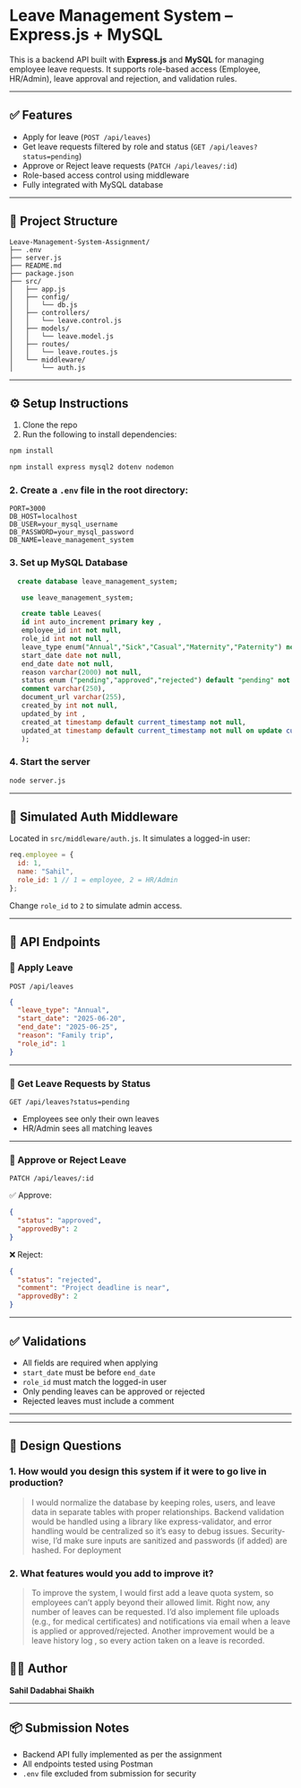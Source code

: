 #  Leave Management System – Express.js + MySQL

This is a backend API built with **Express.js** and **MySQL** for managing employee leave requests. It supports role-based access (Employee, HR/Admin), leave approval and rejection, and validation rules.

---

## ✅ Features

* Apply for leave (`POST /api/leaves`)
* Get leave requests filtered by role and status (`GET /api/leaves?status=pending`)
* Approve or Reject leave requests (`PATCH /api/leaves/:id`)
* Role-based access control using middleware
* Fully integrated with MySQL database

---

## 📁 Project Structure

```
Leave-Management-System-Assignment/
├── .env
├── server.js
├── README.md
├── package.json
├── src/
│   ├── app.js
│   ├── config/
│   │   └── db.js
│   ├── controllers/
│   │   └── leave.control.js
│   ├── models/
│   │   └── leave.model.js
│   ├── routes/
│   │   └── leave.routes.js
│   └── middleware/
│       └── auth.js
```

---

## ⚙️ Setup Instructions

1. Clone the repo  
2. Run the following to install dependencies:

```bash
npm install 
```

```bash
npm install express mysql2 dotenv nodemon

```

### 2. Create a `.env` file in the root directory:

```env
PORT=3000
DB_HOST=localhost
DB_USER=your_mysql_username
DB_PASSWORD=your_mysql_password
DB_NAME=leave_management_system
```

### 3. Set up MySQL Database

```sql
  create database leave_management_system;

   use leave_management_system;

   create table Leaves(
   id int auto_increment primary key ,
   employee_id int not null,
   role_id int not null ,
   leave_type enum("Annual","Sick","Casual","Maternity","Paternity") not null,
   start_date date not null,
   end_date date not null,
   reason varchar(2000) not null,
   status enum ("pending","approved","rejected") default "pending" not null,
   comment varchar(250),
   document_url varchar(255),
   created_by int not null,
   updated_by int ,
   created_at timestamp default current_timestamp not null,
   updated_at timestamp default current_timestamp not null on update current_timestamp
   );
```

### 4. Start the server

```bash
node server.js
```

---

## 🔐 Simulated Auth Middleware

Located in `src/middleware/auth.js`. It simulates a logged-in user:

```js
req.employee = {
  id: 1,
  name: "Sahil",
  role_id: 1 // 1 = employee, 2 = HR/Admin
};
```

Change `role_id` to `2` to simulate admin access.

---

## 🚀 API Endpoints

### 📌 Apply Leave

`POST /api/leaves`

```json
{
  "leave_type": "Annual",
  "start_date": "2025-06-20",
  "end_date": "2025-06-25",
  "reason": "Family trip",
  "role_id": 1
}
```

---

### 📌 Get Leave Requests by Status

`GET /api/leaves?status=pending`

* Employees see only their own leaves
* HR/Admin sees all matching leaves

---

### 📌 Approve or Reject Leave

`PATCH /api/leaves/:id`

✅ Approve:

```json
{
  "status": "approved",
  "approvedBy": 2
}
```

❌ Reject:

```json
{
  "status": "rejected",
  "comment": "Project deadline is near",
  "approvedBy": 2
}
```

---

## ✅ Validations

* All fields are required when applying
* `start_date` must be before `end_date`
* `role_id` must match the logged-in user
* Only pending leaves can be approved or rejected
* Rejected leaves must include a comment

---





---

## 📐 Design Questions

### 1. How would you design this system if it were to go live in production?

> I would  normalize the database by keeping roles, users, and leave data in separate tables with proper relationships. Backend validation would be handled using a library like express-validator, and error handling would be centralized so it’s easy to debug issues.
> Security-wise, I’d make sure inputs are sanitized and passwords (if added) are hashed. For deployment

### 2. What features would you add to improve it?

> To improve the system, I would first add a leave quota system, so employees can’t apply beyond their allowed limit. Right now, any number of leaves can be requested.
> I’d also implement file uploads (e.g., for medical certificates) and notifications via email when a leave is applied or approved/rejected. Another improvement would be a leave history log , so every action taken on a leave is recorded.








## 👨‍💼 Author

**Sahil Dadabhai Shaikh**


---

## 📦 Submission Notes

* Backend API fully implemented as per the assignment
* All endpoints tested using Postman
* `.env` file excluded from submission for security
